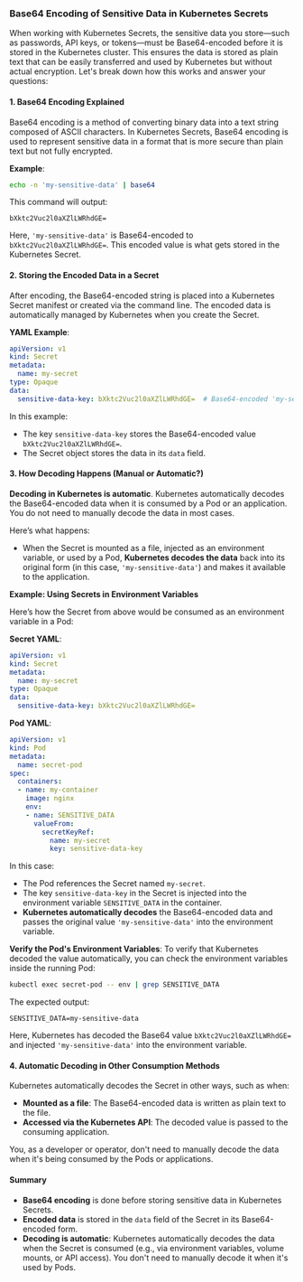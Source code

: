 ### **Base64 Encoding of Sensitive Data in Kubernetes Secrets**

When working with Kubernetes Secrets, the sensitive data you store—such as passwords, API keys, or tokens—must be Base64-encoded before it is stored in the Kubernetes cluster. This ensures the data is stored as plain text that can be easily transferred and used by Kubernetes but without actual encryption. Let's break down how this works and answer your questions:

#### **1. Base64 Encoding Explained**
Base64 encoding is a method of converting binary data into a text string composed of ASCII characters. In Kubernetes Secrets, Base64 encoding is used to represent sensitive data in a format that is more secure than plain text but not fully encrypted.

**Example**:
```bash
echo -n 'my-sensitive-data' | base64
```

This command will output:
```
bXktc2Vuc2l0aXZlLWRhdGE=
```

Here, `'my-sensitive-data'` is Base64-encoded to `bXktc2Vuc2l0aXZlLWRhdGE=`. This encoded value is what gets stored in the Kubernetes Secret.

#### **2. Storing the Encoded Data in a Secret**
After encoding, the Base64-encoded string is placed into a Kubernetes Secret manifest or created via the command line. The encoded data is automatically managed by Kubernetes when you create the Secret.

**YAML Example**:
```yaml
apiVersion: v1
kind: Secret
metadata:
  name: my-secret
type: Opaque
data:
  sensitive-data-key: bXktc2Vuc2l0aXZlLWRhdGE=  # Base64-encoded 'my-sensitive-data'
```

In this example:
- The key `sensitive-data-key` stores the Base64-encoded value `bXktc2Vuc2l0aXZlLWRhdGE=`.
- The Secret object stores the data in its `data` field.

#### **3. How Decoding Happens (Manual or Automatic?)**

**Decoding in Kubernetes is automatic**. Kubernetes automatically decodes the Base64-encoded data when it is consumed by a Pod or an application. You do not need to manually decode the data in most cases.

Here’s what happens:
- When the Secret is mounted as a file, injected as an environment variable, or used by a Pod, **Kubernetes decodes the data** back into its original form (in this case, `'my-sensitive-data'`) and makes it available to the application.

**Example: Using Secrets in Environment Variables**

Here’s how the Secret from above would be consumed as an environment variable in a Pod:

**Secret YAML**:
```yaml
apiVersion: v1
kind: Secret
metadata:
  name: my-secret
type: Opaque
data:
  sensitive-data-key: bXktc2Vuc2l0aXZlLWRhdGE=
```

**Pod YAML**:
```yaml
apiVersion: v1
kind: Pod
metadata:
  name: secret-pod
spec:
  containers:
  - name: my-container
    image: nginx
    env:
    - name: SENSITIVE_DATA
      valueFrom:
        secretKeyRef:
          name: my-secret
          key: sensitive-data-key
```

In this case:
- The Pod references the Secret named `my-secret`.
- The key `sensitive-data-key` in the Secret is injected into the environment variable `SENSITIVE_DATA` in the container.
- **Kubernetes automatically decodes** the Base64-encoded data and passes the original value `'my-sensitive-data'` into the environment variable.

**Verify the Pod's Environment Variables**:
To verify that Kubernetes decoded the value automatically, you can check the environment variables inside the running Pod:

```bash
kubectl exec secret-pod -- env | grep SENSITIVE_DATA
```

The expected output:
```
SENSITIVE_DATA=my-sensitive-data
```

Here, Kubernetes has decoded the Base64 value `bXktc2Vuc2l0aXZlLWRhdGE=` and injected `'my-sensitive-data'` into the environment variable.

#### **4. Automatic Decoding in Other Consumption Methods**
Kubernetes automatically decodes the Secret in other ways, such as when:
- **Mounted as a file**: The Base64-encoded data is written as plain text to the file.
- **Accessed via the Kubernetes API**: The decoded value is passed to the consuming application.

You, as a developer or operator, don't need to manually decode the data when it's being consumed by the Pods or applications.

#### **Summary**
- **Base64 encoding** is done before storing sensitive data in Kubernetes Secrets.
- **Encoded data** is stored in the `data` field of the Secret in its Base64-encoded form.
- **Decoding is automatic**: Kubernetes automatically decodes the data when the Secret is consumed (e.g., via environment variables, volume mounts, or API access). You don't need to manually decode it when it's used by Pods.

